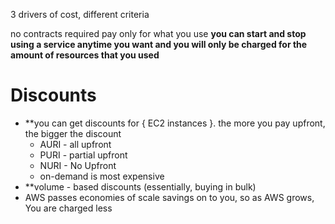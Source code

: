 3 drivers of cost, different criteria

no contracts required
pay only for what you use
**you can start and stop using a service anytime you want and you will only be charged for the amount of resources that you used**
# Discounts
- **you can get discounts for { EC2 instances }. the more you pay upfront, the bigger the discount
	- AURI - all upfront
	- PURI - partial upfront
	- NURI - No Upfront
	- on-demand is most expensive
- **volume - based discounts (essentially, buying in bulk)
- AWS passes economies of scale savings on to you, so as AWS grows, You are charged less